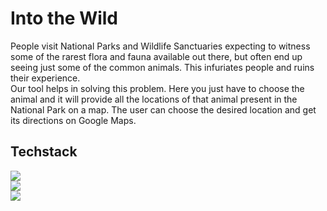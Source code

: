 # Into the Wild

People visit National Parks and Wildlife Sanctuaries expecting to witness some of the rarest flora and fauna available out there, but often end up seeing just some of the common animals. This infuriates people and ruins their experience.</br>
Our tool helps in solving this problem. Here you just have to choose the animal and it will provide all the locations of that animal present in the National Park on a map. The user can choose the desired location and get its directions on Google Maps.</br>

## Techstack
<div style="width: 75%">
  <div style="width: 25%">
    <img style="width: 128px align-items: center" src=https://user-images.githubusercontent.com/110720044/183282409-4882670a-03fa-42bd-a41c-0a99f08c5513.png>
  </div>
  <div style="width: 25%">
    <img style="width: 128px align-items: center" src=https://user-images.githubusercontent.com/110720044/183282427-6a67e8d3-5ad2-4be4-8019-271c2cc1b696.png>
  </div>
  <div style="width: 25%">
    <img style="width: 128px align-items: center" src=https://user-images.githubusercontent.com/110720044/183282448-ccb07a37-709a-4d2d-852e-b08874c9344d.png>
  </div>
</div>
